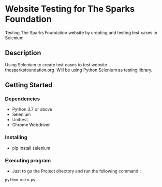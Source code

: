 
# Website Testing for The Sparks Foundation


Testing The Sparks Foundation website by creating and testing test cases in Selenium

## Description

Using Selenium to create test cases to test website thesparksfoundation.org. Will be using Python Selenium as testing library. 

## Getting Started

### Dependencies

* Python 3.7 or above
* Selenium
* Unittest
* Chrome Webdriver

### Installing

* pip install selenium

### Executing program

* Just to go the Project directory and run the following command :
```
python main.py
```

[comment]: <> (## License)

[comment]: <> (This project is licensed under the [NAME HERE] License - see the LICENSE.md file for details)

